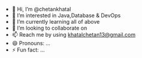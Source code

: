 - 👋 Hi, I’m @chetankhatal
- 👀 I’m interested in Java,Database & DevOps
- 🌱 I’m currently learning all of above
- 💞️ I’m looking to collaborate on 
- 📫 Reach me by using khatalchetan13@gmail.com
- 😄 Pronouns: ...
- ⚡ Fun fact: ...

<!---
chetankhatal/chetankhatal is a ✨ special ✨ repository because its `README.md` (this file) appears on your GitHub profile.
You can click the Preview link to take a look at your changes.
--->
